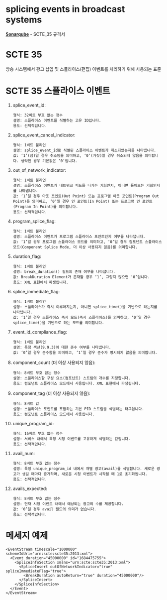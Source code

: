 # splicing events in broadcast systems
 [**Sonarqube**](./ANSI-SCTE_35_2023r1.pdf) - SCTE_35 규격서

SCTE 35
=====
방송 시스템에서 광고 삽입 및 스플라이스(편집) 이벤트를 처리하기 위해 사용되는 표준
   
SCTE 35 스플라이스 이벤트
=====
1. splice_event_id:
      ```
      형식: 32비트 부호 없는 정수
      설명: 스플라이스 이벤트를 식별하는 고유 ID입니다.
      용도: 선택적입니다.
      ```

1. splice_event_cancel_indicator:
      ```
      형식: 1비트 불리언
      설명: splice_event_id로 식별된 스플라이스 이벤트가 취소되었는지를 나타냅니다.
      값: ‘1’(참)일 경우 취소됨을 의미하고, ‘0’(거짓)일 경우 취소되지 않음을 의미합니다. 생략된 경우 기본값은 ‘0’입니다.
      ```

1. out_of_network_indicator:
      ``` 
      형식: 1비트 불리언
      설명: 스플라이스 이벤트가 네트워크 피드를 나가는 기회인지, 아니면 돌아오는 기회인지를 나타냅니다.
      값: ‘1’일 경우 아웃 포인트(Out Point) 또는 프로그램 아웃 포인트(Program Out Point)를 의미하고, ‘0’일 경우 인 포인트(In Point) 또는 프로그램 인 포인트(Program In Point)를 의미합니다.
      용도: 선택적입니다.
      ```

1. program_splice_flag:
      ```
      형식: 1비트 불리언
      설명: 스플라이스 이벤트가 프로그램 스플라이스 포인트인지 여부를 나타냅니다.
      값: ‘1’일 경우 프로그램 스플라이스 모드를 의미하고, ‘0’일 경우 컴포넌트 스플라이스 모드(Component Splice Mode, 더 이상 사용되지 않음)를 의미합니다.
      ```

1. duration_flag:
      ```
      형식: 1비트 불리언
      설명: break_duration() 필드의 존재 여부를 나타냅니다.
      값: BreakDuration Element가 존재할 경우 ‘1’, 그렇지 않으면 ‘0’입니다.
      용도: XML 표현에서 파생됩니다.
      ```

1. splice_immediate_flag:
      ```
      형식: 1비트 불리언
      설명: 스플라이스가 즉시 이루어지는지, 아니면 splice_time()을 기반으로 하는지를 나타냅니다.
      값: ‘1’일 경우 스플라이스 즉시 모드(즉시 스플라이스)를 의미하고, ‘0’일 경우 splice_time()을 기반으로 하는 모드를 의미합니다.
      ```

1. event_id_compliance_flag:
      ```
      형식: 1비트 불리언
      설명: 특정 섹션(9.9.3)에 대한 준수 여부를 나타냅니다.
      값: ‘0’일 경우 준수함을 의미하고, ‘1’일 경우 준수가 명시되지 않음을 의미합니다.
      ```

 1. component_count (더 이상 사용되지 않음):
      ```
      형식: 8비트 부호 없는 정수
      설명: 스플라이스할 구성 요소(컴포넌트) 스트림의 개수를 지정합니다.
      용도: 컴포넌트 스플라이스 모드에서 사용됩니다. XML 표현에서 파생됩니다.
      ```

 1. component_tag (더 이상 사용되지 않음):
      ```
      형식: 8비트 값
      설명: 스플라이스 포인트를 포함하는 기본 PID 스트림을 식별하는 태그입니다.
      용도: 컴포넌트 스플라이스 모드에서 사용됩니다.
      ```

 1. unique_program_id:
      ```
      형식: 16비트 부호 없는 정수
      설명: 서비스 내에서 특정 시청 이벤트를 고유하게 식별하는 값입니다.
      용도: 선택적입니다.
      ```

 1. avail_num:
      ```
      형식: 8비트 부호 없는 정수
      설명: 특정 unique_program_id 내에서 개별 광고(avail)를 식별합니다. 새로운 광고가 생길 때마다 증가하며, 새로운 시청 이벤트가 시작될 때 1로 초기화됩니다.
      용도: 선택적입니다.
      ```

  1. avails_expected:
      ```
      형식: 8비트 부호 없는 정수
      설명: 현재 시청 이벤트 내에서 예상되는 광고의 수를 제공합니다.
      값: ‘0’일 경우 avail 필드의 의미가 없습니다.
      용도: 선택적입니다.
      ```

메세지 예제
=====

```
<EventStream timescale="1000000" schemeIdUri="urn:scte:scte35:2013:xml">
  <Event duration="45000000" id="1684475755">
    <SpliceInfoSection xmlns="urn:scte:scte35:2013:xml">
      <SpliceInsert outOfNetworkIndicator="true" spliceImmediateFlag="true">
        <BreakDuration autoReturn="true" duration="45000000"/>
      </SpliceInsert>
    </SpliceInfoSection>
  </Event>
</EventStream>
```
